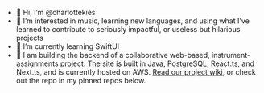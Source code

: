 - 👋 Hi, I’m @charlottekies
- :orange_heart: I’m interested in music, learning new languages, and using what I've learned to contribute to seriously impactful, or useless but hilarious projects
- :school: I’m currently learning SwiftUI 
- :hammer: I am building the backend of a collaborative web-based, instrument-assignments project. The site is built in Java, PostgreSQL, React.ts, and Next.ts, and is currently hosted on AWS. [Read our project wiki](https://github.com/RubySpeeders/US-Navy-Project/wiki), or check out the repo in my pinned repos below. 


<!---
charlottekies/charlottekies is a ✨ special ✨ repository because its `README.md` (this file) appears on your GitHub profile.
You can click the Preview link to take a look at your changes.
--->
